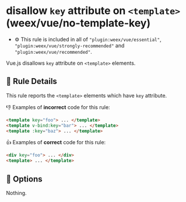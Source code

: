 # disallow `key` attribute on `<template>` (weex/vue/no-template-key)

- :gear: This rule is included in all of `"plugin:weex/vue/essential"`, `"plugin:weex/vue/strongly-recommended"` and `"plugin:weex/vue/recommended"`.

Vue.js disallows `key` attribute on `<template>` elements.

## :book: Rule Details

This rule reports the `<template>` elements which have `key` attribute.

:-1: Examples of **incorrect** code for this rule:

```html
<template key="foo"> ... </template>
<template v-bind:key="bar"> ... </template>
<template :key="baz"> ... </template>
```

:+1: Examples of **correct** code for this rule:

```html
<div key="foo"> ... </div>
<template> ... </template>
```

## :wrench: Options

Nothing.

